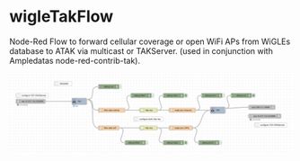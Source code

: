 # wigleTakFlow
Node-Red Flow to forward cellular coverage or open WiFi APs from WiGLEs database to ATAK via multicast or TAKServer. (used in conjunction with Ampledatas node-red-contrib-tak).

![flow](/wigleTakFlow.png?raw=true "Node Red Flow")
